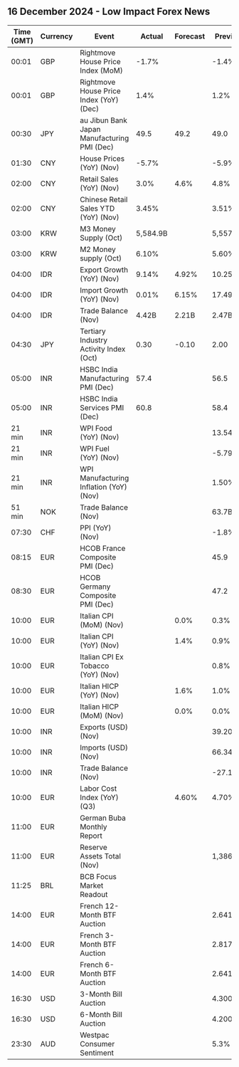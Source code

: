 ## 16 December 2024 - Low Impact Forex News

| Time (GMT) | Currency | Event | Actual | Forecast | Previous |
|------|----------|-------|--------|----------|----------|
| 00:01 | GBP | Rightmove House Price Index (MoM) | -1.7% |  | -1.4% |
| 00:01 | GBP | Rightmove House Price Index (YoY) (Dec) | 1.4% |  | 1.2% |
| 00:30 | JPY | au Jibun Bank Japan Manufacturing PMI (Dec) | 49.5 | 49.2 | 49.0 |
| 01:30 | CNY | House Prices (YoY) (Nov) | -5.7% |  | -5.9% |
| 02:00 | CNY | Retail Sales (YoY) (Nov) | 3.0% | 4.6% | 4.8% |
| 02:00 | CNY | Chinese Retail Sales YTD (YoY) (Nov) | 3.45% |  | 3.51% |
| 03:00 | KRW | M3 Money Supply (Oct) | 5,584.9B |  | 5,557.5B |
| 03:00 | KRW | M2 Money supply (Oct) | 6.10% |  | 5.60% |
| 04:00 | IDR | Export Growth (YoY) (Nov) | 9.14% | 4.92% | 10.25% |
| 04:00 | IDR | Import Growth (YoY) (Nov) | 0.01% | 6.15% | 17.49% |
| 04:00 | IDR | Trade Balance (Nov) | 4.42B | 2.21B | 2.47B |
| 04:30 | JPY | Tertiary Industry Activity Index (Oct) | 0.30 | -0.10 | 2.00 |
| 05:00 | INR | HSBC India Manufacturing PMI (Dec) | 57.4 |  | 56.5 |
| 05:00 | INR | HSBC India Services PMI (Dec) | 60.8 |  | 58.4 |
| 21 min | INR | WPI Food (YoY) (Nov) |  |  | 13.54% |
| 21 min | INR | WPI Fuel (YoY) (Nov) |  |  | -5.79% |
| 21 min | INR | WPI Manufacturing Inflation (YoY) (Nov) |  |  | 1.50% |
| 51 min | NOK | Trade Balance (Nov) |  |  | 63.7B |
| 07:30 | CHF | PPI (YoY) (Nov) |  |  | -1.8% |
| 08:15 | EUR | HCOB France Composite PMI (Dec) |  |  | 45.9 |
| 08:30 | EUR | HCOB Germany Composite PMI (Dec) |  |  | 47.2 |
| 10:00 | EUR | Italian CPI (MoM) (Nov) |  | 0.0% | 0.3% |
| 10:00 | EUR | Italian CPI (YoY) (Nov) |  | 1.4% | 0.9% |
| 10:00 | EUR | Italian CPI Ex Tobacco (YoY) (Nov) |  |  | 0.8% |
| 10:00 | EUR | Italian HICP (YoY) (Nov) |  | 1.6% | 1.0% |
| 10:00 | EUR | Italian HICP (MoM) (Nov) |  | 0.0% | 0.0% |
| 10:00 | INR | Exports (USD) (Nov) |  |  | 39.20B |
| 10:00 | INR | Imports (USD) (Nov) |  |  | 66.34B |
| 10:00 | INR | Trade Balance (Nov) |  |  | -27.14B |
| 10:00 | EUR | Labor Cost Index (YoY) (Q3) |  | 4.60% | 4.70% |
| 11:00 | EUR | German Buba Monthly Report |  |  |  |
| 11:00 | EUR | Reserve Assets Total (Nov) |  |  | 1,386.88B |
| 11:25 | BRL | BCB Focus Market Readout |  |  |  |
| 14:00 | EUR | French 12-Month BTF Auction |  |  | 2.641% |
| 14:00 | EUR | French 3-Month BTF Auction |  |  | 2.817% |
| 14:00 | EUR | French 6-Month BTF Auction |  |  | 2.641% |
| 16:30 | USD | 3-Month Bill Auction |  |  | 4.300% |
| 16:30 | USD | 6-Month Bill Auction |  |  | 4.200% |
| 23:30 | AUD | Westpac Consumer Sentiment |  |  | 5.3% |

